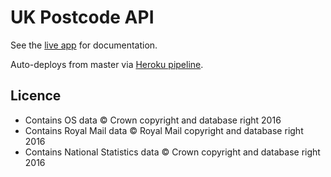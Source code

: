# UK Postcode API

See the [live app](https://ft-ig-uk-postcode-api.herokuapp.com/) for documentation.

Auto-deploys from master via [Heroku pipeline](https://dashboard.heroku.com/pipelines/9391551c-3631-4cc3-a261-51e8f6ead362).

## Licence

* Contains OS data © Crown copyright and database right 2016
* Contains Royal Mail data © Royal Mail copyright and database right 2016
* Contains National Statistics data © Crown copyright and database right 2016
